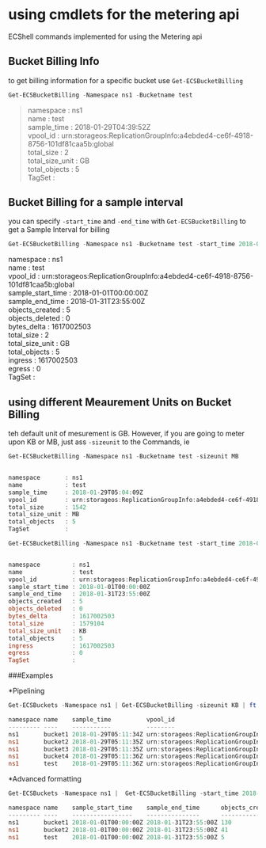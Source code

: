 # using cmdlets for the metering api

ECShell commands implemented for using the Metering api

## Bucket Billing Info 
to get billing information for a specific bucket use `Get-ECSBucketBilling`  

```Powershell
Get-ECSBucketBilling -Namespace ns1 -Bucketname test
```

>namespace       : ns1   
>name            : test    
>sample_time     : 2018-01-29T04:39:52Z    
>vpool_id        : urn:storageos:ReplicationGroupInfo:a4ebded4-ce6f-4918-8756-101df81caa5b:global  
>total_size      : 2  
>total_size_unit : GB  
>total_objects   : 5  
>TagSet          :  

## Bucket Billing for a sample interval

you can specify `-start_time` and `-end_time` with `Get-ECSBucketBilling` to get a Sample Interval for billing  

```Powershell 
Get-ECSBucketBilling -Namespace ns1 -Bucketname test -start_time 2018-01-01T00:00 -end_time 2018-01-31T23:55
```

>
namespace         : ns1  
name              : test  
vpool_id          : urn:storageos:ReplicationGroupInfo:a4ebded4-ce6f-4918-8756-101df81caa5b:global  
sample_start_time : 2018-01-01T00:00:00Z  
sample_end_time   : 2018-01-31T23:55:00Z  
objects_created   : 5  
objects_deleted   : 0  
bytes_delta       : 1617002503  
total_size        : 2  
total_size_unit   : GB  
total_objects     : 5  
ingress           : 1617002503  
egress            : 0  
TagSet            :  
>

## using different Meaurement Units on Bucket Billing 
teh default unit of mesurement is GB. However, if you are going to meter upon KB or MB, just ass `-sizeunit` to the Commands, ie

```Powershell
Get-ECSBucketBilling -Namespace ns1 -Bucketname test -sizeunit MB


namespace       : ns1  
name            : test  
sample_time     : 2018-01-29T05:04:09Z  
vpool_id        : urn:storageos:ReplicationGroupInfo:a4ebded4-ce6f-4918-8756-101df81caa5b:global  
total_size      : 1542  
total_size_unit : MB  
total_objects   : 5  
TagSet          :  
```


```Powershell
Get-ECSBucketBilling -Namespace ns1 -Bucketname test -start_time 2018-01-01T00:00 -end_time 2018-01-31T23:55 -sizeunit KB


namespace         : ns1
name              : test
vpool_id          : urn:storageos:ReplicationGroupInfo:a4ebded4-ce6f-4918-8756-101df81caa5b:global
sample_start_time : 2018-01-01T00:00:00Z
sample_end_time   : 2018-01-31T23:55:00Z
objects_created   : 5
objects_deleted   : 0
bytes_delta       : 1617002503
total_size        : 1579104
total_size_unit   : KB
total_objects     : 5
ingress           : 1617002503
egress            : 0
TagSet            :
```

###Examples

*Pipelining 
```Powershell
Get-ECSBuckets -Namespace ns1 | Get-ECSBucketBilling -sizeunit KB | ft -AutoSize

namespace name    sample_time          vpool_id                                                                       total_size total_size_unit total_objects TagSet
--------- ----    -----------          --------                                                                       ---------- --------------- ------------- ------
ns1       bucket1 2018-01-29T05:11:34Z urn:storageos:ReplicationGroupInfo:a4ebded4-ce6f-4918-8756-101df81caa5b:global 439876     KB              130
ns1       bucket2 2018-01-29T05:11:35Z urn:storageos:ReplicationGroupInfo:a4ebded4-ce6f-4918-8756-101df81caa5b:global 124723     KB              41
ns1       bucket3 2018-01-29T05:11:35Z urn:storageos:ReplicationGroupInfo:a4ebded4-ce6f-4918-8756-101df81caa5b:global 0          KB              0
ns1       bucket4 2018-01-29T05:11:36Z urn:storageos:ReplicationGroupInfo:a4ebded4-ce6f-4918-8756-101df81caa5b:global 0          KB              0
ns1       test    2018-01-29T05:11:36Z urn:storageos:ReplicationGroupInfo:a4ebded4-ce6f-4918-8756-101df81caa5b:global 1579104    KB              5
```

*Advanced formatting
```Powershell
Get-ECSBuckets -Namespace ns1 |  Get-ECSBucketBilling -start_time 2018-01-01T00:00 -end_time 2018-01-31T23:55 -sizeunit MB | where total_objects -ne 0 | select * -ExcludeProperty vpool_id | ft

namespace name    sample_start_time    sample_end_time      objects_created objects_deleted bytes_delta total_size total_size_unit total_objects
--------- ----    -----------------    ---------------      --------------- --------------- ----------- ---------- --------------- -------------
ns1       bucket1 2018-01-01T00:00:00Z 2018-01-31T23:55:00Z 130             0               450433129   430        MB              130
ns1       bucket2 2018-01-01T00:00:00Z 2018-01-31T23:55:00Z 41              0               127716258   122        MB              41
ns1       test    2018-01-01T00:00:00Z 2018-01-31T23:55:00Z 5               0               1617002503  1542       MB              5

```
